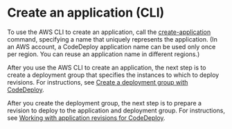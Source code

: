 # Create an application \(CLI\)<a name="applications-create-cli"></a>

To use the AWS CLI to create an application, call the [create\-application](https://docs.aws.amazon.com/cli/latest/reference/deploy/create-application.html) command, specifying a name that uniquely represents the application\. \(In an AWS account, a CodeDeploy application name can be used only once per region\. You can reuse an application name in different regions\.\)

After you use the AWS CLI to create an application, the next step is to create a deployment group that specifies the instances to which to deploy revisions\. For instructions, see [Create a deployment group with CodeDeploy](deployment-groups-create.md)\.

After you create the deployment group, the next step is to prepare a revision to deploy to the application and deployment group\. For instructions, see [Working with application revisions for CodeDeploy](application-revisions.md)\.